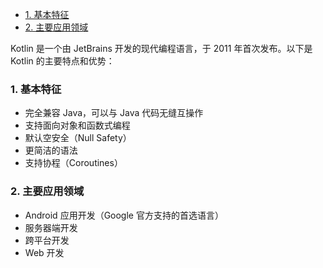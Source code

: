 <!-- @import "[TOC]" {cmd="toc" depthFrom=1 depthTo=6 orderedList=false} -->

<!-- code_chunk_output -->

- [1. 基本特征](#1-基本特征)
- [2. 主要应用领域](#2-主要应用领域)

<!-- /code_chunk_output -->


Kotlin 是一个由 JetBrains 开发的现代编程语言，于 2011 年首次发布。以下是 Kotlin 的主要特点和优势：

### 1. 基本特征

- 完全兼容 Java，可以与 Java 代码无缝互操作
- 支持面向对象和函数式编程
- 默认空安全（Null Safety）
- 更简洁的语法
- 支持协程（Coroutines）

### 2. 主要应用领域

- Android 应用开发（Google 官方支持的首选语言）
- 服务器端开发
- 跨平台开发
- Web 开发
